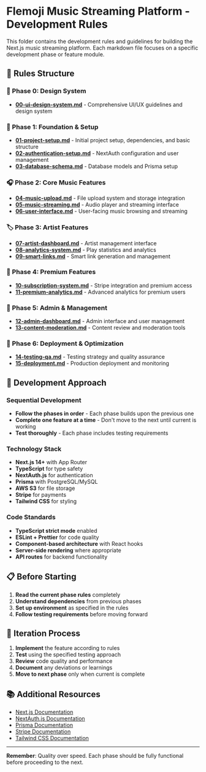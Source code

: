 # Flemoji Music Streaming Platform - Development Rules

This folder contains the development rules and guidelines for building the Next.js music streaming platform. Each markdown file focuses on a specific development phase or feature module.

## 📁 Rules Structure

### 🎨 Phase 0: Design System
- [**00-ui-design-system.md**](./00-ui-design-system.md) - Comprehensive UI/UX guidelines and design system

### 🚀 Phase 1: Foundation & Setup
- [**01-project-setup.md**](./01-project-setup.md) - Initial project setup, dependencies, and basic structure
- [**02-authentication-setup.md**](./02-authentication-setup.md) - NextAuth configuration and user management
- [**03-database-schema.md**](./03-database-schema.md) - Database models and Prisma setup

### 🎧 Phase 2: Core Music Features
- [**04-music-upload.md**](./04-music-upload.md) - File upload system and storage integration
- [**05-music-streaming.md**](./05-music-streaming.md) - Audio player and streaming interface
- [**06-user-interface.md**](./06-user-interface.md) - User-facing music browsing and streaming

### 🏷️ Phase 3: Artist Features
- [**07-artist-dashboard.md**](./07-artist-dashboard.md) - Artist management interface
- [**08-analytics-system.md**](./08-analytics-system.md) - Play statistics and analytics
- [**09-smart-links.md**](./09-smart-links.md) - Smart link generation and management

### 💎 Phase 4: Premium Features
- [**10-subscription-system.md**](./10-subscription-system.md) - Stripe integration and premium access
- [**11-premium-analytics.md**](./11-premium-analytics.md) - Advanced analytics for premium users

### 🔧 Phase 5: Admin & Management
- [**12-admin-dashboard.md**](./12-admin-dashboard.md) - Admin interface and user management
- [**13-content-moderation.md**](./13-content-moderation.md) - Content review and moderation tools

### 🚀 Phase 6: Deployment & Optimization
- [**14-testing-qa.md**](./14-testing-qa.md) - Testing strategy and quality assurance
- [**15-deployment.md**](./15-deployment.md) - Production deployment and monitoring

## 🎯 Development Approach

### Sequential Development
- **Follow the phases in order** - Each phase builds upon the previous one
- **Complete one feature at a time** - Don't move to the next until current is working
- **Test thoroughly** - Each phase includes testing requirements

### Technology Stack
- **Next.js 14+** with App Router
- **TypeScript** for type safety
- **NextAuth.js** for authentication
- **Prisma** with PostgreSQL/MySQL
- **AWS S3** for file storage
- **Stripe** for payments
- **Tailwind CSS** for styling

### Code Standards
- **TypeScript strict mode** enabled
- **ESLint + Prettier** for code quality
- **Component-based architecture** with React hooks
- **Server-side rendering** where appropriate
- **API routes** for backend functionality

## 📋 Before Starting

1. **Read the current phase rules** completely
2. **Understand dependencies** from previous phases
3. **Set up environment** as specified in the rules
4. **Follow testing requirements** before moving forward

## 🔄 Iteration Process

1. **Implement** the feature according to rules
2. **Test** using the specified testing approach
3. **Review** code quality and performance
4. **Document** any deviations or learnings
5. **Move to next phase** only when current is complete

## 📚 Additional Resources

- [Next.js Documentation](https://nextjs.org/docs)
- [NextAuth.js Documentation](https://next-auth.js.org/)
- [Prisma Documentation](https://www.prisma.io/docs)
- [Stripe Documentation](https://stripe.com/docs)
- [Tailwind CSS Documentation](https://tailwindcss.com/docs)

---

**Remember**: Quality over speed. Each phase should be fully functional before proceeding to the next.
